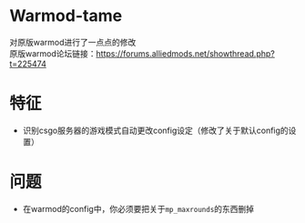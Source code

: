 # Warmod-tame
对原版warmod进行了一点点的修改  
原版warmod论坛链接：https://forums.alliedmods.net/showthread.php?t=225474

# 特征
- 识别csgo服务器的游戏模式自动更改config设定（修改了关于默认config的设置）

# 问题
- 在warmod的config中，你必须要把关于`mp_maxrounds`的东西删掉

